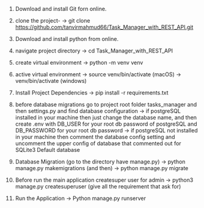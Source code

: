 1) Download and install Git forn online.

   
3) clone the project-
   -> git clone https://github.com/tanvirmahmud66/Task_Manager_with_REST_API.git

4) Download and install python from online.

5) navigate project directory
    -> cd Task_Manager_with_REST_API

6) create virtual environment
    -> python -m venv venv

7) active virtual environment
    -> source venv/bin/activate (macOS)
    -> venv/bin/activate (windows)

8) Install Project Dependencies
    -> pip install -r requirements.txt

9) before database migrations go to project root folder tasks_manager and then settings.py and find database configuration
    -> if postgreSQL installed in your machine then just change the database name, and then create .env with DB_USER for your root db password of postgreSQL and DB_PASSWORD for your root db password
    -> if postgreSQL not installed in your machine then comment the database config setting and uncomment the upper config of database that commented out for SQLite3 Default database

10) Database Migration (go to the directory have manage.py) 
    -> python manage.py makemigrations
    (and then)
    -> python manage.py migrate

11) Before run the main application createsuper user for admin
    -> python3 manage.py createsuperuser
    (give all the requirement that ask for)

12) Run the Application
    -> Python manage.py runserver


   

